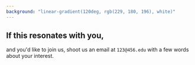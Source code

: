 ```yaml
---
background: "linear-gradient(120deg, rgb(229, 180, 196), white)" 
---
```



## If this resonates with you,

and you'd like to join us, shoot us an email at `123@456.edu` with a few words about your interest.
